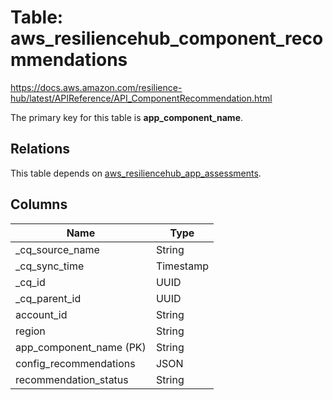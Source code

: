 # Table: aws_resiliencehub_component_recommendations

https://docs.aws.amazon.com/resilience-hub/latest/APIReference/API_ComponentRecommendation.html

The primary key for this table is **app_component_name**.

## Relations

This table depends on [aws_resiliencehub_app_assessments](aws_resiliencehub_app_assessments.md).

## Columns

| Name          | Type          |
| ------------- | ------------- |
|_cq_source_name|String|
|_cq_sync_time|Timestamp|
|_cq_id|UUID|
|_cq_parent_id|UUID|
|account_id|String|
|region|String|
|app_component_name (PK)|String|
|config_recommendations|JSON|
|recommendation_status|String|
